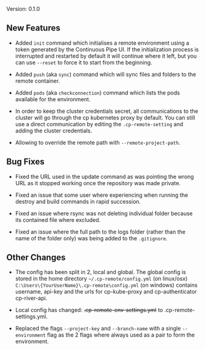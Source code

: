 Version: 0.1.0

## New Features

* Added `init` command which initialises a remote environment using a token generated by the Continuous Pipe UI. If the initialization process is interrupted and restarted by default it will continue where it left, but you can use `--reset` to force it to start from the beginning.

* Added `push` (aka `sync`) command which will sync files and folders to the remote container.

* Added `pods` (aka `checkconnection`) command which lists the pods available for the environment.

* In order to keep the cluster credentials secret, all communications to the cluster will go through the cp kubernetes proxy by default. You can still use a direct communication by editing the `.cp-remote-setting` and adding the cluster credentials.

* Allowing to override the remote path with `--remote-project-path`.

## Bug Fixes

* Fixed the URL used in the update command as was pointing the wrong URL as it stopped working once the repository was made private.

* Fixed an issue that some user where experiencing when running the destroy and build commands in rapid succession.

* Fixed an issue where rsync was not deleting individual folder because its contained file where excluded.

* Fixed an issue where the full path to the logs folder (rather than the name of the folder only) was being added to the `.gitignore`.

## Other Changes

* The config has been split in 2, local and global. The global config is stored in the home directory `~/.cp-remote/config.yml` (on linux/osx) `C:\Users\{YourUserName}\.cp-remote\config.yml` (on windows) contains username, api-key and the urls for cp-kube-proxy and cp-authenticator cp-river-api.

* Local config has changed: ~~.cp-remote-env-settings.yml~~ to .cp-remote-settings.yml.

* Replaced the flags `--project-key` and `--branch-name` with a single `--environment` flag as the 2 flags where always used as a pair to form the environment.
